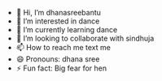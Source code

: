 - 👋 Hi, I’m dhanasreebantu
- 👀 I’m interested in dance
- 🌱 I’m currently learning dance
- 💞️ I’m looking to collaborate with sindhuja
- 📫 How to reach me text me
- 😄 Pronouns: dhana sree 
- ⚡ Fun fact: Big fear for hen

<!---
dhanasreebantu/dhanasreebantu is a ✨ special ✨ repository because its `README.md` (this file) appears on your GitHub profile.
You can click the Preview link to take a look at your changes.
--->
